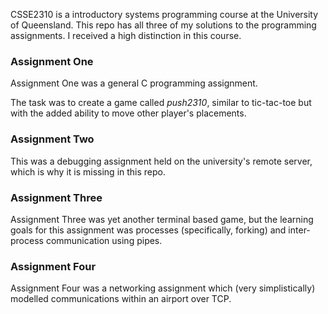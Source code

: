 CSSE2310 is a introductory systems programming course at the University of Queensland. This repo has all three of my solutions to the programming assignments. I received a high distinction in this course.

### Assignment One

Assignment One was a general C programming assignment.

The task was to create a game called *push2310*, similar to tic-tac-toe but with the added ability to move other player's placements.

### Assignment Two

This was a debugging assignment held on the university's remote server, which is why it is missing in this repo.

### Assignment Three

Assignment Three was yet another terminal based game, but the learning goals for this assignment was processes (specifically, forking) and inter-process communication using pipes.

### Assignment Four

Assignment Four was a networking assignment which (very simplistically) modelled communications within an airport over TCP.
